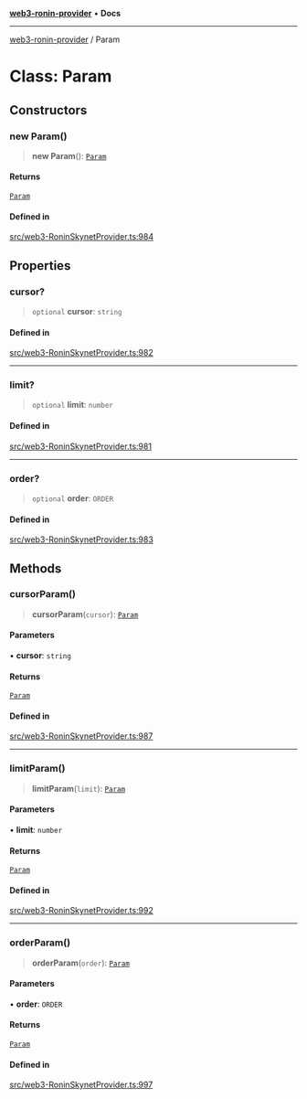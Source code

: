 [**web3-ronin-provider**](../README.md) • **Docs**

***

[web3-ronin-provider](../globals.md) / Param

# Class: Param

## Constructors

### new Param()

> **new Param**(): [`Param`](Param.md)

#### Returns

[`Param`](Param.md)

#### Defined in

[src/web3-RoninSkynetProvider.ts:984](https://github.com/chuacw/web3-ronin-provider/blob/39237bbe6c8b49680e9636774ca2ccc3dfa139fe/src/web3-RoninSkynetProvider.ts#L984)

## Properties

### cursor?

> `optional` **cursor**: `string`

#### Defined in

[src/web3-RoninSkynetProvider.ts:982](https://github.com/chuacw/web3-ronin-provider/blob/39237bbe6c8b49680e9636774ca2ccc3dfa139fe/src/web3-RoninSkynetProvider.ts#L982)

***

### limit?

> `optional` **limit**: `number`

#### Defined in

[src/web3-RoninSkynetProvider.ts:981](https://github.com/chuacw/web3-ronin-provider/blob/39237bbe6c8b49680e9636774ca2ccc3dfa139fe/src/web3-RoninSkynetProvider.ts#L981)

***

### order?

> `optional` **order**: `ORDER`

#### Defined in

[src/web3-RoninSkynetProvider.ts:983](https://github.com/chuacw/web3-ronin-provider/blob/39237bbe6c8b49680e9636774ca2ccc3dfa139fe/src/web3-RoninSkynetProvider.ts#L983)

## Methods

### cursorParam()

> **cursorParam**(`cursor`): [`Param`](Param.md)

#### Parameters

• **cursor**: `string`

#### Returns

[`Param`](Param.md)

#### Defined in

[src/web3-RoninSkynetProvider.ts:987](https://github.com/chuacw/web3-ronin-provider/blob/39237bbe6c8b49680e9636774ca2ccc3dfa139fe/src/web3-RoninSkynetProvider.ts#L987)

***

### limitParam()

> **limitParam**(`limit`): [`Param`](Param.md)

#### Parameters

• **limit**: `number`

#### Returns

[`Param`](Param.md)

#### Defined in

[src/web3-RoninSkynetProvider.ts:992](https://github.com/chuacw/web3-ronin-provider/blob/39237bbe6c8b49680e9636774ca2ccc3dfa139fe/src/web3-RoninSkynetProvider.ts#L992)

***

### orderParam()

> **orderParam**(`order`): [`Param`](Param.md)

#### Parameters

• **order**: `ORDER`

#### Returns

[`Param`](Param.md)

#### Defined in

[src/web3-RoninSkynetProvider.ts:997](https://github.com/chuacw/web3-ronin-provider/blob/39237bbe6c8b49680e9636774ca2ccc3dfa139fe/src/web3-RoninSkynetProvider.ts#L997)
